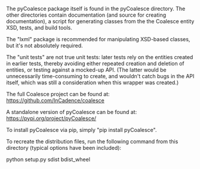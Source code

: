 The pyCoalesce package itself is found in the pyCoalesce directory.  The 
other directories contain documentation (and source for creating
documentation), a script for generating classes from the the Coalesce entity
XSD, tests, and build tools.

The "lxml" package is recommended for manipulating XSD-based classes, but
it's not absolutely required.

The "unit tests" are not true unit tests:  later tests rely on the entities
created in earlier tests, thereby avoiding either repeated creation and 
deletion of entities, or testing against a mocked-up API.  (The latter would
be unnecessarily time-consuming to create, and wouldn't catch bugs in the API
itself, which was still a consideration when this wrapper was created.)

The full Coalesce project can be found at:  https://github.com/InCadence/coalesce

A standalone version of pyCoalesce can be found at:  https://pypi.org/project/pyCoalesce/

To install pyCoalesce via pip, simply "pip install pyCoalesce".

To recreate the distribution files, run the following command from this directory (typical options have been included):

python setup.py sdist bdist_wheel